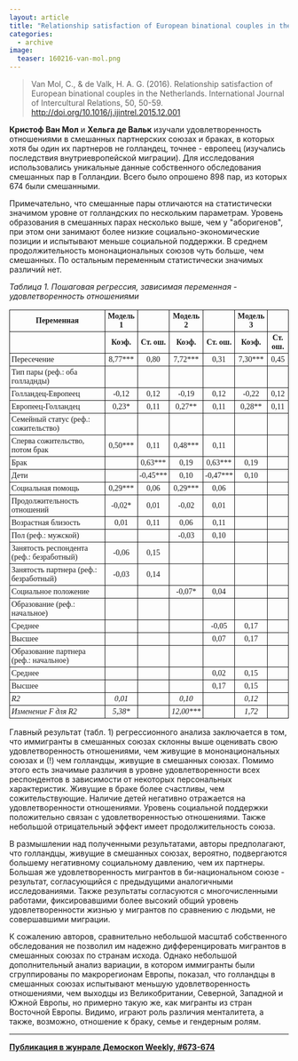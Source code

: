 ```yaml
---
layout: article
title: "Relationship satisfaction of European binational couples in the Netherlands"
categories: 
  - archive
image:
  teaser: 160216-van-mol.png
---
```


> Van Mol, C., & de Valk, H. A. G. (2016). Relationship satisfaction of European binational couples in the Netherlands. International Journal of Intercultural Relations, 50, 50-59. http://doi.org/10.1016/j.ijintrel.2015.12.001

**Кристоф Ван Мол** и **Хельга де Вальк** изучали удовлетворенность отношениями в смешанных партнерских союзах и браках, в которых хотя бы один их партнеров не голландец, точнее - европеец (изучались последствия внутриевропейской миграции). Для исследования использовались уникальные данные собственного обследования смешанных пар в Голландии. Всего было опрошено 898 пар, из которых 674 были смешанными.

Примечательно, что смешанные пары отличаются на статистически значимом уровне от голландских по нескольким параметрам. Уровень образования в смешанных парах несколько выше, чем у "аборигенов", при этом они занимают более низкие социально-экономические позиции и испытывают меньше социальной поддержки. В среднем продолжительность мононациональных союзов чуть больше, чем смешанных. По остальным переменным статистически значимых различий нет.

*Таблица 1. Пошаговая регрессия, зависимая переменная - удовлетворенность отношениями*
<style type="text/css">
.tg  {border-collapse:collapse;border-spacing:0;}
.tg td{font-family:Arial, sans-serif;font-size:14px;padding:3px 3px;border-style:solid;border-width:1px;overflow:hidden;word-break:normal;}
.tg th{font-family:Arial, sans-serif;font-size:14px;font-weight:normal;padding:3px 3px;border-style:solid;border-width:1px;overflow:hidden;word-break:normal;}
.tg .tg-ls8f{font-family:Georgia, serif !important;}
.tg .tg-t6te{font-style:italic;font-family:Georgia, serif !important;;text-align:center}
.tg .tg-oa1s{font-weight:bold;font-family:Georgia, serif !important;}
.tg .tg-jrsh{font-family:Georgia, serif !important;;text-align:center}
.tg .tg-lyle{font-weight:bold;font-family:Georgia, serif !important;;text-align:center}
.tg .tg-mmdc{font-style:italic;font-family:Georgia, serif !important;}
</style>
<table class="tg">
  <tr>
    <th class="tg-oa1s">Переменная</th>
    <th class="tg-lyle">Модель 1</th>
    <th class="tg-lyle"></th>
    <th class="tg-lyle">Модель 2</th>
    <th class="tg-lyle"></th>
    <th class="tg-lyle">Модель 3</th>
    <th class="tg-lyle"></th>
  </tr>
  <tr>
    <td class="tg-oa1s"></td>
    <td class="tg-lyle">Коэф.</td>
    <td class="tg-lyle">Ст. ош.</td>
    <td class="tg-lyle">Коэф.</td>
    <td class="tg-lyle">Ст. ош.</td>
    <td class="tg-lyle">Коэф.</td>
    <td class="tg-lyle">Ст. ош.</td>
  </tr>
  <tr>
    <td class="tg-ls8f">Пересечение</td>
    <td class="tg-jrsh">8,77***</td>
    <td class="tg-jrsh">0,80</td>
    <td class="tg-jrsh">7,72***</td>
    <td class="tg-jrsh">0,31</td>
    <td class="tg-jrsh">7,30***</td>
    <td class="tg-jrsh">0,45</td>
  </tr>
  <tr>
    <td class="tg-ls8f">Тип пары (реф.: оба голладнды)</td>
    <td class="tg-jrsh"></td>
    <td class="tg-jrsh"></td>
    <td class="tg-jrsh"></td>
    <td class="tg-jrsh"></td>
    <td class="tg-jrsh"></td>
    <td class="tg-jrsh"></td>
  </tr>
  <tr>
    <td class="tg-ls8f">     Голландец-Европеец</td>
    <td class="tg-jrsh">-0,12</td>
    <td class="tg-jrsh">0,12</td>
    <td class="tg-jrsh">-0,19</td>
    <td class="tg-jrsh">0,12</td>
    <td class="tg-jrsh">-0,22</td>
    <td class="tg-jrsh">0,12</td>
  </tr>
  <tr>
    <td class="tg-ls8f">     Европеец-Голландец</td>
    <td class="tg-jrsh">0,23*</td>
    <td class="tg-jrsh">0,11</td>
    <td class="tg-jrsh">0,27**</td>
    <td class="tg-jrsh">0,11</td>
    <td class="tg-jrsh">0,28**</td>
    <td class="tg-jrsh">0,11</td>
  </tr>
  <tr>
    <td class="tg-ls8f">Семейный статус (реф.: сожительство)</td>
    <td class="tg-jrsh"></td>
    <td class="tg-jrsh"></td>
    <td class="tg-jrsh"></td>
    <td class="tg-jrsh"></td>
    <td class="tg-jrsh"></td>
    <td class="tg-jrsh"></td>
  </tr>
  <tr>
    <td class="tg-ls8f">     Сперва сожительство, потом брак</td>
    <td class="tg-jrsh">0,50***</td>
    <td class="tg-jrsh">0,11</td>
    <td class="tg-jrsh">0,48***</td>
    <td class="tg-jrsh">0,11</td>
    <td class="tg-jrsh"></td>
    <td class="tg-jrsh"></td>
  </tr>
  <tr>
    <td class="tg-ls8f">     Брак</td>
    <td class="tg-jrsh"></td>
    <td class="tg-jrsh">0,63***</td>
    <td class="tg-jrsh">0,19</td>
    <td class="tg-jrsh">0,63***</td>
    <td class="tg-jrsh">0,19</td>
    <td class="tg-jrsh"></td>
  </tr>
  <tr>
    <td class="tg-ls8f">     Дети</td>
    <td class="tg-jrsh"></td>
    <td class="tg-jrsh">-0,45***</td>
    <td class="tg-jrsh">0,10</td>
    <td class="tg-jrsh">-0,47***</td>
    <td class="tg-jrsh">0,10</td>
    <td class="tg-jrsh"></td>
  </tr>
  <tr>
    <td class="tg-ls8f">     Социальная помощь</td>
    <td class="tg-jrsh">0,29***</td>
    <td class="tg-jrsh">0,06</td>
    <td class="tg-jrsh">0,29***</td>
    <td class="tg-jrsh">0,06</td>
    <td class="tg-jrsh"></td>
    <td class="tg-jrsh"></td>
  </tr>
  <tr>
    <td class="tg-ls8f">Продолжительность отношений</td>
    <td class="tg-jrsh">-0,02*</td>
    <td class="tg-jrsh">0,01</td>
    <td class="tg-jrsh">-0,02</td>
    <td class="tg-jrsh">0,01</td>
    <td class="tg-jrsh"></td>
    <td class="tg-jrsh"></td>
  </tr>
  <tr>
    <td class="tg-ls8f">Возрастная близость</td>
    <td class="tg-jrsh">0,01</td>
    <td class="tg-jrsh">0,11</td>
    <td class="tg-jrsh">0,06</td>
    <td class="tg-jrsh">0,11</td>
    <td class="tg-jrsh"></td>
    <td class="tg-jrsh"></td>
  </tr>
  <tr>
    <td class="tg-ls8f">Пол (реф.: мужской)</td>
    <td class="tg-jrsh"></td>
    <td class="tg-jrsh"></td>
    <td class="tg-jrsh">-0,03</td>
    <td class="tg-jrsh">0,10</td>
    <td class="tg-jrsh"></td>
    <td class="tg-jrsh"></td>
  </tr>
  <tr>
    <td class="tg-ls8f">Занятость респондента (реф.: безработный)</td>
    <td class="tg-jrsh">-0,06</td>
    <td class="tg-jrsh">0,15</td>
    <td class="tg-jrsh"></td>
    <td class="tg-jrsh"></td>
    <td class="tg-jrsh"></td>
    <td class="tg-jrsh"></td>
  </tr>
  <tr>
    <td class="tg-ls8f">Занятость партнера (реф.: безработный)</td>
    <td class="tg-jrsh">-0,03</td>
    <td class="tg-jrsh">0,14</td>
    <td class="tg-jrsh"></td>
    <td class="tg-jrsh"></td>
    <td class="tg-jrsh"></td>
    <td class="tg-jrsh"></td>
  </tr>
  <tr>
    <td class="tg-ls8f">Социальное положение</td>
    <td class="tg-jrsh"></td>
    <td class="tg-jrsh"></td>
    <td class="tg-jrsh">-0,07*</td>
    <td class="tg-jrsh">0,04</td>
    <td class="tg-jrsh"></td>
    <td class="tg-jrsh"></td>
  </tr>
  <tr>
    <td class="tg-ls8f">Образование (реф.: начальное)</td>
    <td class="tg-jrsh"></td>
    <td class="tg-jrsh"></td>
    <td class="tg-jrsh"></td>
    <td class="tg-jrsh"></td>
    <td class="tg-jrsh"></td>
    <td class="tg-jrsh"></td>
  </tr>
  <tr>
    <td class="tg-ls8f">     Среднее</td>
    <td class="tg-jrsh"></td>
    <td class="tg-jrsh"></td>
    <td class="tg-jrsh"></td>
    <td class="tg-jrsh">-0,05</td>
    <td class="tg-jrsh">0,17</td>
    <td class="tg-jrsh"></td>
  </tr>
  <tr>
    <td class="tg-ls8f">     Высшее</td>
    <td class="tg-jrsh"></td>
    <td class="tg-jrsh"></td>
    <td class="tg-jrsh"></td>
    <td class="tg-jrsh">0,07</td>
    <td class="tg-jrsh">0,17</td>
    <td class="tg-jrsh"></td>
  </tr>
  <tr>
    <td class="tg-ls8f">Образование партнера (реф.: начальное)</td>
    <td class="tg-jrsh"></td>
    <td class="tg-jrsh"></td>
    <td class="tg-jrsh"></td>
    <td class="tg-jrsh"></td>
    <td class="tg-jrsh"></td>
    <td class="tg-jrsh"></td>
  </tr>
  <tr>
    <td class="tg-ls8f">     Среднее</td>
    <td class="tg-jrsh"></td>
    <td class="tg-jrsh"></td>
    <td class="tg-jrsh"></td>
    <td class="tg-jrsh">0,02</td>
    <td class="tg-jrsh">0,15</td>
    <td class="tg-jrsh"></td>
  </tr>
  <tr>
    <td class="tg-ls8f">     Высшее</td>
    <td class="tg-jrsh"></td>
    <td class="tg-jrsh"></td>
    <td class="tg-jrsh"></td>
    <td class="tg-jrsh">0,17</td>
    <td class="tg-jrsh">0,15</td>
    <td class="tg-jrsh"></td>
  </tr>
  <tr>
    <td class="tg-mmdc">R2</td>
    <td class="tg-t6te">0,01</td>
    <td class="tg-t6te"></td>
    <td class="tg-t6te">0,10</td>
    <td class="tg-t6te"></td>
    <td class="tg-t6te">0,12</td>
    <td class="tg-t6te"></td>
  </tr>
  <tr>
    <td class="tg-mmdc">Изменение F для R2</td>
    <td class="tg-t6te">5,38*</td>
    <td class="tg-t6te"></td>
    <td class="tg-t6te">12,00***</td>
    <td class="tg-t6te"></td>
    <td class="tg-t6te">1,72</td>
    <td class="tg-t6te"></td>
  </tr>
</table>

Главный результат (табл. 1) регрессионного анализа заключается в том, что иммигранты в смешанных союзах склонны выше оценивать свою удовлетворенность отношениями, чем живущие в мононациональных союзах и (!) чем голландцы, живущие в смешанных союзах. Помимо этого есть значимые различия в уровне удовлетворенности всех респондентов в зависимости от некоторых персональных характеристик. Живущие в браке более счастливы, чем сожительствующие. Наличие детей негативно отражается на удовлетворенности отношениями. Уровень социальной поддержки положительно связан с удовлетворенностью отношениями. Также небольшой отрицательный эффект имеет продолжительность союза.

В размышлении над полученными результатами, авторы предполагают, что голландцы, живущие в смешанных союзах, вероятно, подвергаются большему негативному социальному давлению, чем их партнеры. Большая же удовлетворенность мигрантов в би-национальном союзе - результат, согласующийся с предыдущими аналогичными исследованиями. Также результаты согласуются с многочисленными работами, фиксировавшими более высокий общий уровень удовлетворенности жизнью у мигрантов по сравнению с людьми, не совершавшими миграции.

К сожалению авторов, сравнительно небольшой масштаб собственного обследования не позволил им надежно дифференцировать мигрантов в смешанных союзах по странам исхода. Однако небольшой дополнительный анализ вариации, в котором иммигранты были сгруппированы по макрорегионам Европы, показал, что голландцы в смешанных союзах испытывают меньшую удовлетворенность отношениями, чем выходцы из Великобритании, Северной, Западной и Южной Европы, но примерно такую же, как мигранты из стран Восточной Европы. Видимо, играют роль различия менталитета, а также, возможно, отношение к браку, семье и гендерным ролям.

[t1]: /dem-digest/images/2016/673-tab-01.png

***
**[Публикация в жунрале Демоскоп Weekly, #673-674](http://demoscope.ru/weekly/2016/0673/digest03.php)**